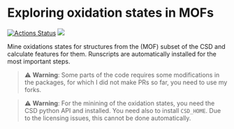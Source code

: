 # Exploring oxidation states in MOFs

[![Actions Status](https://github.com/kjappelbaum/mof_oxidation_states/workflows/Python%20package/badge.svg)](https://github.com/kjappelbaum/mof_oxidation_states/actions)
[![](https://img.shields.io/badge/python-3.6+-blue.svg)](https://www.python.org/download/releases/3.6.0/)

Mine oxidations states for structures from the (MOF) subset of the CSD and calculate features for them. Runscripts are automatically installed for the most important steps.

> ⚠️ **Warning**: Some parts of the code requires some modifications in the packages, for which I did not make PRs so far, you need to use my forks.

> ⚠️ **Warning**: For the minining of the oxidation states, you need the CSD python API and installed. You need also to install `CSD_HOME`. Due to the licensing issues, this cannot be done automatically.
